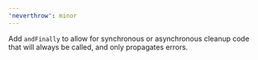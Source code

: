 ```yaml
---
'neverthrow': minor
---
```


Add `andFinally` to allow for synchronous or asynchronous cleanup code that will always be called, and only propagates errors.
